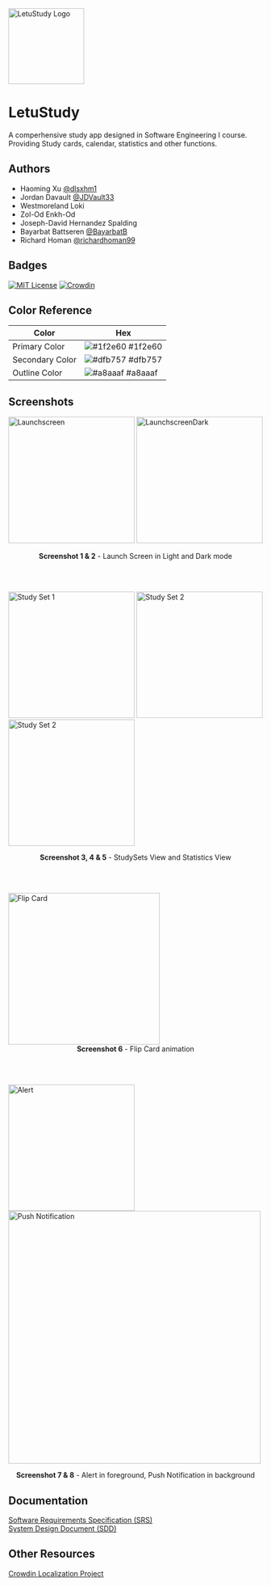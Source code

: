 <img src="/Documents/LetuStudy_Icon_3x.png" alt="LetuStudy Logo" width="150" height="150">

# LetuStudy
A comperhensive study app designed in Software Engineering I course. Providing Study cards, calendar, statistics and other functions.


## Authors
- Haoming Xu [@dlsxhm1](https://www.github.com/dlsxhm1)
- Jordan Davault [@JDVault33](https://www.github.com/JDVault33)
- Westmoreland Loki
- Zol-Od Enkh-Od
- Joseph-David Hernandez Spalding
- Bayarbat Battseren [@BayarbatB](https://www.github.com/BayarbatB)
- Richard Homan [@richardhoman99](https://www.github.com/richardhoman99)

## Badges
[![MIT License](https://img.shields.io/badge/License-MIT-green.svg)](https://choosealicense.com/licenses/mit/)
[![Crowdin](https://badges.crowdin.net/letustudy/localized.svg)](https://crowdin.com)

## Color Reference
| Color             | Hex                                                                |
| ----------------- | ------------------------------------------------------------------ |
| Primary Color | ![#1f2e60](https://via.placeholder.com/10/1f2e60?text=+) #1f2e60 |
| Secondary Color | ![#dfb757](https://via.placeholder.com/10/dfb757?text=+) #dfb757 |
| Outline Color | ![#a8aaaf](https://via.placeholder.com/10/a8aaaf?text=+) #a8aaaf |

## Screenshots
<p float="left">
<img src="/Documents/Screenshots/LaunchScreen.png" alt="Launchscreen" width="250">
<img src="/Documents/Screenshots/LaunchScreen_Dark.png" alt="LaunchscreenDark" width="250">
</p>
<figcaption align = "center"><b>Screenshot 1 & 2</b> - Launch Screen in Light and Dark mode</figcaption>

<br></br>

<p float="left">
<img src="/Documents/Screenshots/StudySet1.png" alt="Study Set 1" width="250">
<img src="/Documents/Screenshots/StudySet2.png" alt="Study Set 2" width="250">
<img src="/Documents/Screenshots/Statistics.png" alt="Study Set 2" width="250">
</p>
<figcaption align = "center"><b>Screenshot 3, 4 & 5</b> - StudySets View and Statistics View</figcaption>

<br></br>

<img src="/Documents/Screenshots/FlipCard.gif" alt="Flip Card" width="300" >
<figcaption align = "center"><b>Screenshot 6</b> - Flip Card animation</figcaption>

<br></br>

<p float="left">
<img src="/Documents/Screenshots/Notification2.png" alt="Alert" width="250">
<img src="/Documents/Screenshots/Notification1.png" alt="Push Notification" width="500" >
</p>
<figcaption align = "center"><b>Screenshot 7 & 8</b> - Alert in foreground, Push Notification in background</figcaption>

## Documentation
[Software Requirements Specification (SRS)](Documents/LetuStudy_SRS.pdf)  
[System Design Document (SDD)](Documents/LetuStudy_SDD.pdf)  

## Other Resources
[Crowdin Localization Project](https://crowdin.com/project/letustudy)
